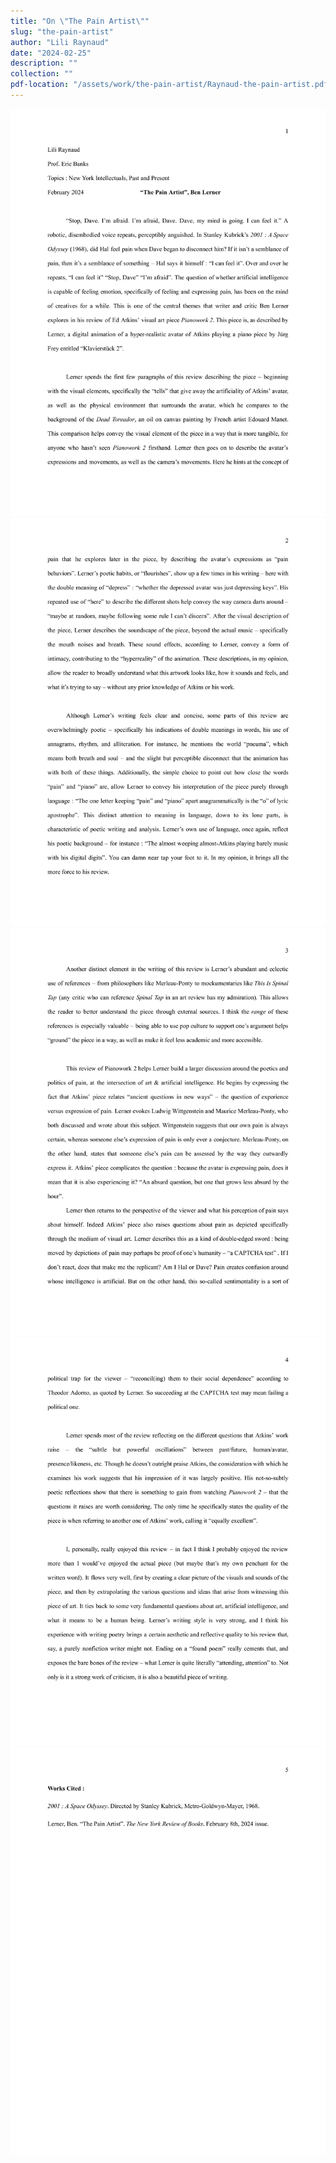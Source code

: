 ```yaml
---
title: "On \"The Pain Artist\""
slug: "the-pain-artist"
author: "Lili Raynaud"
date: "2024-02-25"
description: ""
collection: ""
pdf-location: "/assets/work/the-pain-artist/Raynaud-the-pain-artist.pdf"
---
```


<img src="/assets/work/the-pain-artist/Raynaud-the-pain-artist-1.webp" class="vertical-image">
<img src="/assets/work/the-pain-artist/Raynaud-the-pain-artist-2.webp" class="vertical-image">
<img src="/assets/work/the-pain-artist/Raynaud-the-pain-artist-3.webp" class="vertical-image">
<img src="/assets/work/the-pain-artist/Raynaud-the-pain-artist-4.webp" class="vertical-image">
<img src="/assets/work/the-pain-artist/Raynaud-the-pain-artist-5.webp" class="vertical-image">